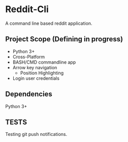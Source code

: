 # Reddit-Cli

A command line based reddit application.

## Project Scope (Defining in progress)

- Python 3+
- Cross-Platform
- BASH/CMD commandline app
- Arrow key navigation
	- Position Highlighting
- Login user credentials

## Dependencies

Python 3+

## TESTS
Testing git push notifications.
